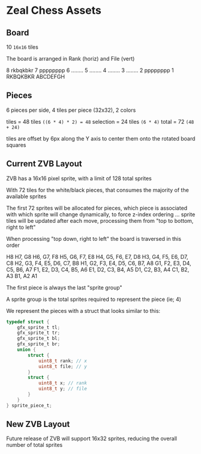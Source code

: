 # Zeal Chess Assets

## Board

10 `16x16` tiles

The board is arranged in Rank (horiz) and File (vert)


8 rkbqkbkr
7 pppppppp
6 ........
5 ........
4 ........
3 ........
2 pppppppp
1 RKBQKBKR
  ABCDEFGH

## Pieces

6 pieces per side, 4 tiles per piece (32x32), 2 colors

tiles = 48 tiles `((6 * 4) * 2) = 48`
selection = 24 tiles `(6 * 4)`
total = 72 `(48 + 24)`

tiles are offset by 6px along the Y axis to center them onto the rotated board squares


## Current ZVB Layout

ZVB has a 16x16 pixel sprite, with a limit of 128 total sprites

With 72 tiles for the white/black pieces, that consumes the majority of the available sprites

The first 72 sprites will be allocated for pieces, which piece is associated with which sprite will
change dynamically, to force z-index ordering ... sprite tiles will be updated after each move,
processing them from "top to bottom, right to left"


When processing "top down, right to left" the board is traversed in this order

H8
H7, G8
H6, G7, F8
H5, G6, F7, E8
H4, G5, F6, E7, D8
H3, G4, F5, E6, D7, C8
H2, G3, F4, E5, D6, C7, B8
H1, G2, F3, E4, D5, C6, B7, A8
G1, F2, E3, D4, C5, B6, A7
F1, E2, D3, C4, B5, A6
E1, D2, C3, B4, A5
D1, C2, B3, A4
C1, B2, A3
B1, A2
A1

The first piece is always the last "sprite group"

A sprite group is the total sprites required to represent the piece (ie; 4)

We represent the pieces with a struct that looks similar to this:

```C
typedef struct {
    gfx_sprite_t tl;
    gfx_sprite_t tr;
    gfx_sprite_t bl;
    gfx_sprite_t br;
    union {
        struct {
            uint8_t rank; // x
            uint8_t file; // y
        }
        struct {
            uint8_t x; // rank
            uint8_t y; // file
        }
    }
} sprite_piece_t;
```

## New ZVB Layout

Future release of ZVB will support 16x32 sprites, reducing the overall number of total sprites 